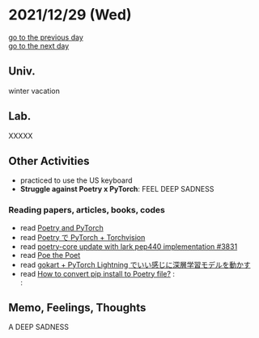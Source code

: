 # 2021/12/29 (Wed)

<div class="date_jumper">
  <a class="link_wrapper" href="./28th.md"><div class="button">go to the previous day</div></a>
  <a class="link_wrapper" href="./29th.md"><div class="button">go to the next day</div></a>
</div>

## Univ.
winter vacation

## Lab.
XXXXX  

## Other Activities
- practiced to use the US keyboard
- **Struggle against Poetry x PyTorch**: FEEL DEEP SADNESS

### Reading papers, articles, books, codes
- read [Poetry and PyTorch](https://stackoverflow.com/questions/59158044/poetry-and-pytorch)
- read [Poetry で PyTorch + Torchvision](https://scrapbox.io/ikr7/Poetry_で_PyTorch_+_Torchvision#6117038507dc7c0000216c2c)
- read [poetry-core update with lark pep440 implementation #3831](https://github.com/python-poetry/poetry/pull/3831)
- read [Poe the Poet](https://github.com/nat-n/poethepoet)
- read [gokart + PyTorch Lightning でいい感じに深層学習モデルを動かす](https://nersonu.hatenablog.com/entry/sansan-advent-calendar-2021)
- read [How to convert pip install to Poetry file?](https://stackoverflow.com/questions/64871630/how-to-convert-pip-install-to-poetry-file)
  :  
  :  

## Memo, Feelings, Thoughts
A DEEP SADNESS
